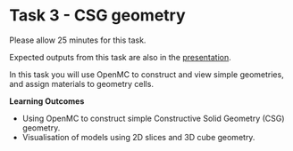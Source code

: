 # Task 3 - CSG geometry

Please allow 25 minutes for this task.

Expected outputs from this task are also in the [presentation](https://slides.com/neutronics_workshop/neutronics_workshop#/4).

In this task you will use OpenMC to construct and view simple geometries, and assign materials to geometry cells.

**Learning Outcomes**

- Using OpenMC to construct simple Constructive Solid Geometry (CSG) geometry.
- Visualisation of models using 2D slices and 3D cube geometry.
